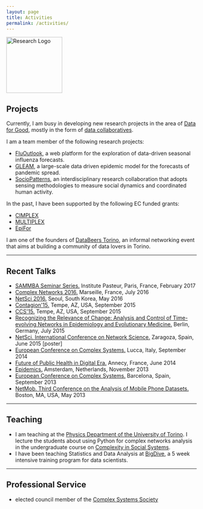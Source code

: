 ```yaml
---
layout: page
title: Activities
permalink: /activities/
---
```


<img src="{{ site.baseurl }}/assets/icons/tactics.svg" title="Research Logo" class="profile" height="148" width="148">

<h2>Projects</h2>

Currently, I am busy in developing new research projects in the area of <a href="https://datafordevelopment.it">Data for Good</a>, mostly in the form of <a href="https://datacollaboratives.org">data collaboratives</a>.

I am a team member of the following research projects:
<ul>
  <li><a href="https://fluoutlook.org">FluOutlook</a>, a web platform for the exploration of data-driven seasonal influenza forecasts. </li>
  <li><a href="https://gleamviz.org">GLEAM</a>, a large-scale data driven epidemic model for the forecasts of pandemic spread. </li>
  <li><a href="https://Sociopatterns.org">SocioPatterns</a>, an interdisciplinary research collaboration that adopts sensing methodologies to measure social dynamics and coordinated human activity.</li>
</ul>

In the past, I have been supported by the following EC funded grants:
<ul>
  <li><a href="https://www.cimplex-project.eu/">CIMPLEX</a> </li>
  <li><a href="http://www.multiplexproject.eu/">MULTIPLEX</a> </li>
  <li><a href="http://epifor.eu/">EpiFor</a></li>
</ul>

I am one of the founders of <a href="http://databeerstorino.tumblr.com/">DataBeers Torino</a>, an informal networking event that aims at building a community of data lovers in Torino.

<hr>
<h2>Recent Talks</h2>

<ul>
  <li><a href="https://research.pasteur.fr/en/event/sammba-seminar-michele-tizzoni-fast-and-accurate-dynamic-estimation-of-field-effectiveness-of-meningococcal-vaccines/">SAMMBA Seminar Series.</a> Institute Pasteur, Paris, France, February 2017</li>
  <li><a href="http://complexnets2016.org">Complex Networks 2016.</a> Marseille, France, July 2016</li>
  <li><a href="http://www.netsci2016.net">NetSci 2016.</a> Seoul, South Korea, May 2016</li>
  <li><a href="http://contagion15.weebly.com/">Contagion'15.</a> Tempe, AZ, USA, September 2015</li>
  <li><a href="http://ccs2015.org/">CCS'15.</a> Tempe, AZ, USA, September 2015</li>
  <li><a href="http://www.cecam.org/workshop-2-1215.html">Recognizing the Relevance of Change: Analysis and Control of Time-evolving Networks in Epidemiology and Evolutionary Medicine.</a> Berlin, Germany, July 2015</li>
  <li><a href="http://www.netsci2015.net">NetSci. International Conference on Network Science.</a> Zaragoza, Spain, June 2015 [poster]</li>
  <li><a href="http://www.eccs14.eu">European Conference on Complex Systems.</a> Lucca, Italy, September 2014</li>
  <li><a href="http://www.isi.it/the-future-of-public-health-in-digital-era-annecy-5-7-june-2014/">Future of Public Health in Digital Era.</a> Annecy, France, June 2014</li>
  <li><a href="http://www.epidemics.elsevier.com/">Epidemics.</a> Amsterdam, Netherlands, November 2013</li>
  <li><a href="http://www.eccs13.eu">European Conference on Complex Systems.</a> Barcelona, Spain, September 2013</li>
  <li><a href="http://perso.uclouvain.be/vincent.blondel/netmob/2013/">NetMob. Third Conference on the Analysis of Mobile Phone Datasets.</a> Boston, MA, USA, May 2013</li>
</ul>

<hr>

<h2>Teaching</h2>
<ul>
<li>I am teaching at the <a href="http://fisica.campusnet.unito.it">Physics Department of the University of Torino</a>. I lecture the students about using Python for complex networks analysis in the undergraduate course on <a href="http://fisica-sc.campusnet.unito.it/do/corsi.pl/Show?_id=4ef1">Complexity in Social Systems</a>.</li>  

<li>I have been teaching Statistics and Data Analysis at <a href="http://bigdive.eu">BigDive</a>, a 5 week intensive training program for data scientists.</li>  

</ul>

<hr>

<h2>Professional Service</h2>
<ul>
  <li>elected council member of the  <a href="http://cssociety.org/home">Complex Systems Society</a> </li>
</ul>
